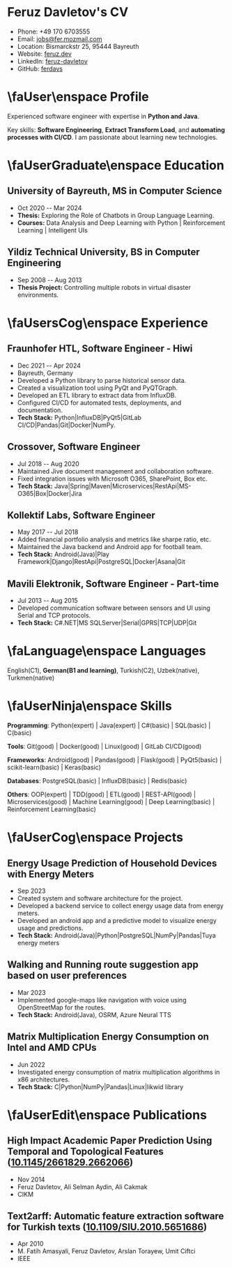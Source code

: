 # Feruz Davletov's CV

- Phone: +49 170 6703555
- Email: [jobs@fer.mozmail.com](mailto:jobs@fer.mozmail.com)
- Location: Bismarckstr 25, 95444 Bayreuth
- Website: [feruz.dev](https://feruz.dev/)
- LinkedIn: [feruz-davletov](https://linkedin.com/in/feruz-davletov)
- GitHub: [ferdavs](https://github.com/ferdavs)


# \faUser\enspace  Profile

Experienced software engineer with expertise in **Python and Java**.

Key skills: **Software Engineering**, **Extract Transform Load**, and **automating processes with CI/CD**. I am passionate about learning new technologies.

# \faUserGraduate\enspace  Education

## University of Bayreuth, MS in Computer Science

- Oct 2020 -- Mar 2024
- **Thesis:** Exploring the Role of Chatbots in Group Language Learning.
- **Courses:** Data Analysis and Deep Learning with Python | Reinforcement Learning | Intelligent UIs

## Yildiz Technical University, BS in Computer Engineering

- Sep 2008 -- Aug 2013
- **Thesis Project:** Controlling multiple robots in virtual disaster environments.

# \faUsersCog\enspace  Experience

## Fraunhofer HTL, Software Engineer - Hiwi

- Dec 2021 -- Apr 2024
- Bayreuth, Germany
- Developed a Python library to parse historical sensor data.
- Created a visualization tool using PyQt and PyQTGraph.
- Developed an ETL library to extract data from InfluxDB.
- Configured CI/CD for automated tests, deployments, and documentation.
- **Tech Stack:** Python|InfluxDB|PyQt5|GitLab CI/CD|Pandas|Git|Docker|NumPy.

## Crossover, Software Engineer

- Jul 2018 -- Aug 2020
- Maintained Jive document management and collaboration software.
- Fixed integration issues with Microsoft O365, SharePoint, Box etc.
- **Tech Stack:** Java|Spring|Maven|Microservices|RestApi|MS-O365|Box|Docker|Jira

## Kollektif Labs, Software Engineer

- May 2017 -- Jul 2018
- Added financial portfolio analysis and metrics like sharpe ratio, etc.
- Maintained the Java backend and Android app for football team.
- **Tech Stack:** Android(Java)|Play Framework|Django|RestApi|PostgreSQL|Docker|Asana|Git

## Mavili Elektronik, Software Engineer - Part-time

- Jul 2013 -- Aug 2015
- Developed communication software between sensors and UI using Serial and TCP protocols.
- **Tech Stack:** C#.NET|MS SQLServer|Serial|GPRS|TCP|UDP|Git

# \faLanguage\enspace Languages

English(C1), **German(B1 and learning)**, Turkish(C2), Uzbek(native), Turkmen(native)



# \faUserNinja\enspace Skills

**Programming**: Python(expert) | Java(expert) | C#(basic) | SQL(basic) | C(basic)

**Tools**: Git(good) | Docker(good) | Linux(good) | GitLab CI/CD(good)

**Frameworks**: Android(good) | Pandas(good) | Flask(good) | PyQt5(basic) | scikit-learn(basic) | Keras(basic)

**Databases**: PostgreSQL(basic) | InfluxDB(basic) | Redis(basic)

**Others**: OOP(expert) | TDD(good) | ETL(good) | REST-API(good) | Microservices(good) | Machine Learning(good) | Deep Learning(basic) | Reinforcement Learning(basic)

# \faUserCog\enspace  Projects

## Energy Usage Prediction of Household Devices with Energy Meters

- Sep 2023
- Created system and software architecture for the project.
- Developed a backend service to collect energy usage data from energy meters.
- Developed an android app and a predictive model to visualize energy usage and predictions.
- **Tech Stack:** Android(Java)|Python|PostgreSQL|NumPy|Pandas|Tuya energy meters

## Walking and Running route suggestion app based on user preferences

- Mar 2023
- Implemented google-maps like navigation with voice using OpenStreetMap for the routes.
- **Tech Stack:** Android(Java), OSRM, Azure Neural TTS

## Matrix Multiplication Energy Consumption on Intel and AMD CPUs

- Jun 2022
- Investigated energy consumption of matrix multiplication algorithms in x86 architectures.
- **Tech Stack:** C|Python|NumPy|Pandas|Linux|likwid library

# \faUserEdit\enspace Publications

## High Impact Academic Paper Prediction Using Temporal and Topological Features ([10.1145/2661829.2662066](https://doi.org/10.1145/2661829.2662066))
- Nov 2014
- Feruz Davletov, Ali Selman Aydin, Ali Cakmak
- CIKM

## Text2arff: Automatic feature extraction software for Turkish texts ([10.1109/SIU.2010.5651686](https://doi.org/10.1109/SIU.2010.5651686))
- Apr 2010
- M. Fatih Amasyali, Feruz Davletov, Arslan Torayew, Umit Ciftci
- IEEE

